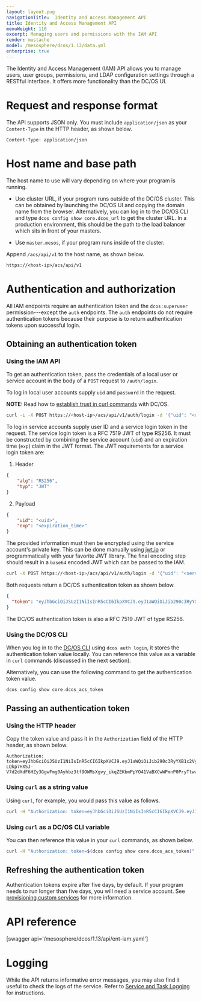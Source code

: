 ```yaml
---
layout: layout.pug
navigationTitle:  Identity and Access Management API
title: Identity and Access Management API
menuWeight: 110
excerpt: Managing users and permissions with the IAM API
render: mustache
model: /mesosphere/dcos/1.13/data.yml
enterprise: true
---
```


<!-- The source repository for this topic is https://github.com/dcos/dcos-docs-site -->

The Identity and Access Management (IAM) API allows you to manage users, user groups, permissions, and LDAP configuration settings through a RESTful interface. It offers more functionality than the DC/OS UI.


# Request and response format

The API supports JSON only. You must include `application/json` as your `Content-Type` in the HTTP header, as shown below.

    Content-Type: application/json


# Host name and base path

The host name to use will vary depending on where your program is running.

* Use cluster URL, if your program runs outside of the DC/OS cluster. This can be obtained by launching the DC/OS UI and copying the domain name from the browser. Alternatively, you can log in to the DC/OS CLI and type `dcos config show core.dcos_url` to get the cluster URL. In a production environment, this should be the path to the load balancer which sits in front of your masters.

* Use `master.mesos`, if your program runs inside of the cluster.

Append `/acs/api/v1` to the host name, as shown below.

    https://<host-ip>/acs/api/v1


# Authentication and authorization

All IAM endpoints require an authentication token and the `dcos:superuser` permission---except the `auth` endpoints. The `auth` endpoints do not require authentication tokens because their purpose is to return authentication tokens upon successful login.

## Obtaining an authentication token

### Using the IAM API

To get an authentication token, pass the credentials of a local user or service account in the body of a `POST` request to `/auth/login`.

To log in local user accounts supply `uid` and `password` in the request.

<p class="message--note"><strong>NOTE: </strong>Read how to <a href="/1.13/security/ent/tls-ssl/ca-trust-curl/">establish trust in curl commands</a> with DC/OS.</p>


```bash
curl -i -X POST https://<host-ip>/acs/api/v1/auth/login -d '{"uid": "<uid>", "password": "<password>"}' -H 'Content-Type: application/json'
```

To log in service accounts supply user ID and a service login token in the request. The service login token is a RFC 7519 JWT of type RS256. It must be constructed by combining the service account (`uid`) and an expiration time (`exp`) claim in the JWT format. The JWT requirements for a service login token are:

1. Header
```json
{
    "alg": "RS256",
    "typ": "JWT"
}
```

2. Payload
```json
{
    "uid": "<uid>",
    "exp": "<expiration_time>"
}
```

The provided information must then be encrypted using the service account's private key. This can be done manually using [jwt.io](https://jwt.io) or programmatically with your favorite JWT library. The final encoding step should result in a `base64` encoded JWT which can be passed to the IAM.

```bash
curl -X POST https://<host-ip>/acs/api/v1/auth/login -d '{"uid": "<service-account-id>", "token": "<service-login-token>"}' -H 'Content-Type: application/json'
```

Both requests return a DC/OS authentication token as shown below.

```json
{
  "token": "eyJhbGciOiJSUzI1NiIsInR5cCI6IkpXVCJ9.eyJ1aWQiOiJib290c3RyYXB1c2VyIiwiZXhwIjoxNDgyNjE1NDU2fQ.j3_31keWvK15shfh_BII7w_10MgAj4ay700Rub5cfNHyIBrWOXbedxdKYZN6ILW9vLt3t5uCAExOOFWJkYcsI0sVFcM1HSV6oIBvJ6UHAmS9XPqfZoGh0PIqXjE0kg0h0V5jjaeX15hk-LQkp7HXSJ-V7d2dXdF6HZy3GgwFmg0Ayhbz3tf9OWMsXgvy_ikqZEKbmPpYO41VaBXCwWPmnP0PryTtwaNHvCJo90ra85vV85C02NEdRHB7sqe4lKH_rnpz980UCmXdJrpO4eTEV7FsWGlFBuF5GAy7_kbAfi_1vY6b3ufSuwiuOKKunMpas9_NfDe7UysfPVHlAxJJgg"
}
```

The DC/OS authentication token is also a RFC 7519 JWT of type RS256.

### Using the DC/OS CLI

When you log in to the [DC/OS CLI](/mesosphere/dcos/1.13/cli/) using `dcos auth login`, it stores the authentication token value locally. You can reference this value as a variable in `curl` commands (discussed in the next section).

Alternatively, you can use the following command to get the authentication token value.

```bash
dcos config show core.dcos_acs_token
```

## Passing an authentication token

### Using the HTTP header

Copy the token value and pass it in the `Authorization` field of the HTTP header, as shown below.

```http
Authorization: token=eyJhbGciOiJSUzI1NiIsInR5cCI6IkpXVCJ9.eyJ1aWQiOiJib290c3RyYXB1c2VyIiwiZXhwIjoxNDgyNjE1NDU2fQ.j3_31keWvK15shfh_BII7w_10MgAj4ay700Rub5cfNHyIBrWOXbedxdKYZN6ILW9vLt3t5uCAExOOFWJkYcsI0sVFcM1HSV6oIBvJ6UHAmS9XPqfZoGh0PIqXjE0kg0h0V5jjaeX15hk-LQkp7HXSJ-V7d2dXdF6HZy3GgwFmg0Ayhbz3tf9OWMsXgvy_ikqZEKbmPpYO41VaBXCwWPmnP0PryTtwaNHvCJo90ra85vV85C02NEdRHB7sqe4lKH_rnpz980UCmXdJrpO4eTEV7FsWGlFBuF5GAy7_kbAfi_1vY6b3ufSuwiuOKKunMpas9_NfDe7UysfPVHlAxJJgg
```

### Using `curl` as a string value

Using `curl`, for example, you would pass this value as follows.

```bash
curl -H "Authorization: token=eyJhbGciOiJSUzI1NiIsInR5cCI6IkpXVCJ9.eyJ1aWQiOiJib290c3RyYXB1c2VyIiwiZXhwIjoxNDgyNjE1NDU2fQ.j3_31keWvK15shfh_BII7w_10MgAj4ay700Rub5cfNHyIBrWOXbedxdKYZN6ILW9vLt3t5uCAExOOFWJkYcsI0sVFcM1HSV6oIBvJ6UHAmS9XPqfZoGh0PIqXjE0kg0h0V5jjaeX15hk-LQkp7HXSJ-V7d2dXdF6HZy3GgwFmg0Ayhbz3tf9OWMsXgvy_ikqZEKbmPpYO41VaBXCwWPmnP0PryTtwaNHvCJo90ra85vV85C02NEdRHB7sqe4lKH_rnpz980UCmXdJrpO4eTEV7FsWGlFBuF5GAy7_kbAfi_1vY6b3ufSuwiuOKKunMpas9_NfDe7UysfPVHlAxJJgg"
```

### Using `curl` as a DC/OS CLI variable

You can then reference this value in your `curl` commands, as shown below.

```bash
curl -H "Authorization: token=$(dcos config show core.dcos_acs_token)"
```

## Refreshing the authentication token

Authentication tokens expire after five days, by default. If your program needs to run longer than five days, you will need a service account. See [provisioning custom services](/mesosphere/dcos/1.13/security/ent/service-auth/custom-service-auth/) for more information.


# API reference

[swagger api='/mesosphere/dcos/1.13/api/ent-iam.yaml']


# Logging

While the API returns informative error messages, you may also find it useful to check the logs of the service. Refer to [Service and Task Logging](/mesosphere/dcos/1.13/monitoring/logging/) for instructions.
